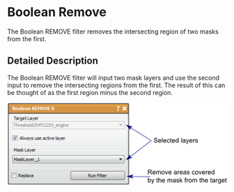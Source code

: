 # Boolean Remove

The Boolean REMOVE filter removes the intersecting region of two masks from the first.

## Detailed Description

The Boolean REMOVE filter will input two mask layers and use the second input to remove the intersecting regions from the first. The result of this can be thought of as the first region minus the second region.

![alt text](../images/BooleanRemoveGUI.png)
